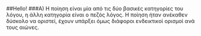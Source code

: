 ##Hello!
###Α) Η ποίηση είναι μία από τις δύο βασικές κατηγορίες του λόγου, η άλλη κατηγορία είναι ο πεζός λόγος. Η ποίηση ήταν ανέκαθεν δύσκολο να οριστεί, έχουν υπάρξει όμως διάφοροι ενδεικτικοί ορισμοί ανά τους αιώνες.

